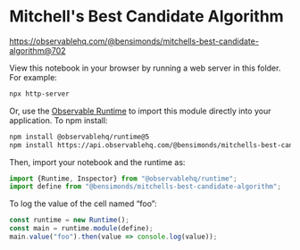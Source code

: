 # Mitchell's Best Candidate Algorithm

https://observablehq.com/@bensimonds/mitchells-best-candidate-algorithm@702

View this notebook in your browser by running a web server in this folder. For
example:

~~~sh
npx http-server
~~~

Or, use the [Observable Runtime](https://github.com/observablehq/runtime) to
import this module directly into your application. To npm install:

~~~sh
npm install @observablehq/runtime@5
npm install https://api.observablehq.com/@bensimonds/mitchells-best-candidate-algorithm@702.tgz?v=3
~~~

Then, import your notebook and the runtime as:

~~~js
import {Runtime, Inspector} from "@observablehq/runtime";
import define from "@bensimonds/mitchells-best-candidate-algorithm";
~~~

To log the value of the cell named “foo”:

~~~js
const runtime = new Runtime();
const main = runtime.module(define);
main.value("foo").then(value => console.log(value));
~~~
